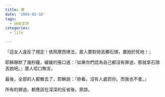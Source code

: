 ```yaml
---
title: 罪
date: '2005-02-10'
tags:
  - 詩與文字
categories:
  - life

---
```

『這女人違反了規定！依照摩西律法，眾人要對她丟擲石頭，置她於死地！』  
  
耶穌靜默了幾秒鐘，緩緩的張口道：『如果你們認為自己都沒有罪過，那就拿石頭丟她吧。』眾人啞口無言。  
  
最後，全部的人都散去了，耶穌說：『妳看，沒有人處罰你。而我也不會。』  
  
所有的罪過，都應該在深深的反省後，原諒。